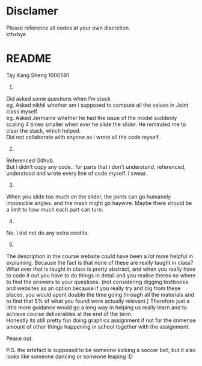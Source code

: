# Disclamer
Please reference all codes at your own discretion.  
kthxbye

# README
Tay Kang Sheng
1000591

1. 
Did asked some questions when I’m stuck  
eg. Asked nikhil whether am i supposed to compute all the values in Joint class myself.  
eg. Asked Jermaine whether he had the issue of the model suddenly scaling 4 times smaller when ever he slide the slider. He reminded me to clear the stack, which helped.  
Did not collaborate with anyone as i wrote all the code myself..  

2. 
Referenced Github.  
But i didn’t copy any code.. for parts that i don’t understand, referenced, understood and wrote every line of code myself. I swear.  

3. 
When you slide too much on the slider, the joints can go humanely impossible angles. and the mesh might go haywire. Maybe there should be a limit to how much each part can turn.  

4. 
No. I did not do any extra credits.  

5. 
The description in the course website could have been a lot more helpful in explaining. Because the fact is that none of these are really taught in class? What ever that is taught in class is pretty abstract, and when you really have to code it out you have to do things in detail and you realise theres no where to find the answers to your questions. (not considering digging textbooks and websites as an option because if you really try and dig from these places, you would spent double the time going through all the materials and to find that 5% of what you found were actually relevant.) Therefore just a little more guidance would go a long way in helping us really learn and to achieve course deliverables at the end of the term.  
Honestly its still pretty fun doing graphics assignment if not for the immense amount of other things happening in school together with the assignment.  

Peace out.  

P.S. the artefact is supposed to be someone kicking a soccer ball, but it also looks like someone dancing or someone leaping :D  



